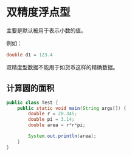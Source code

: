 # 双精度浮点型

主要是默认被用于表示小数的值。

例如：

```java
double d1 = 123.4
```

双精度型数据不能用于如货币这样的精确数据。

## 计算圆的面积

<div class="run"></div>

```java
public class Test {
    public static void main(String args[]) {
        double r = 20.345;
        double pi = 3.14;
        double area = r*r*pi;

        System.out.println(area);
    }
}
```
